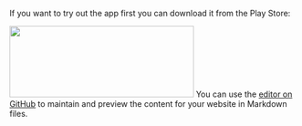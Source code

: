 If you want to try out the app first you can download it from the Play Store:

<a href="https://play.google.com/store/apps/details?id=de.petesky.motorlist" target="_blank"><img src="https://play.google.com/intl/en_us/badges/images/generic/en_badge_web_generic.png" width="323" height="125"
/></a>
You can use the [editor on GitHub](https://github.com/marowsky/MotorList/edit/master/index.md) to maintain and preview the content for your website in Markdown files.
